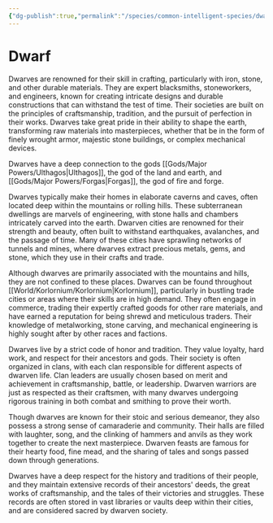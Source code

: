 ```yaml
---
{"dg-publish":true,"permalink":"/species/common-intelligent-species/dwarf/","created":"2025-03-01T13:41:56.503-07:00"}
---
```


# Dwarf
Dwarves are renowned for their skill in crafting, particularly with iron, stone, and other durable materials. They are expert blacksmiths, stoneworkers, and engineers, known for creating intricate designs and durable constructions that can withstand the test of time. Their societies are built on the principles of craftsmanship, tradition, and the pursuit of perfection in their works. Dwarves take great pride in their ability to shape the earth, transforming raw materials into masterpieces, whether that be in the form of finely wrought armor, majestic stone buildings, or complex mechanical devices.

Dwarves have a deep connection to the gods [[Gods/Major Powers/Ulthagos\|Ulthagos]], the god of the land and earth, and [[Gods/Major Powers/Forgas\|Forgas]], the god of fire and forge. 

Dwarves typically make their homes in elaborate caverns and caves, often located deep within the mountains or rolling hills. These subterranean dwellings are marvels of engineering, with stone halls and chambers intricately carved into the earth. Dwarven cities are renowned for their strength and beauty, often built to withstand earthquakes, avalanches, and the passage of time. Many of these cities have sprawling networks of tunnels and mines, where dwarves extract precious metals, gems, and stone, which they use in their crafts and trade.

Although dwarves are primarily associated with the mountains and hills, they are not confined to these places. Dwarves can be found throughout [[World/Korlornium/Korlornium\|Korlornium]], particularly in bustling trade cities or areas where their skills are in high demand. They often engage in commerce, trading their expertly crafted goods for other rare materials, and have earned a reputation for being shrewd and meticulous traders. Their knowledge of metalworking, stone carving, and mechanical engineering is highly sought after by other races and factions.

Dwarves live by a strict code of honor and tradition. They value loyalty, hard work, and respect for their ancestors and gods. Their society is often organized in clans, with each clan responsible for different aspects of dwarven life. Clan leaders are usually chosen based on merit and achievement in craftsmanship, battle, or leadership. Dwarven warriors are just as respected as their craftsmen, with many dwarves undergoing rigorous training in both combat and smithing to prove their worth.

Though dwarves are known for their stoic and serious demeanor, they also possess a strong sense of camaraderie and community. Their halls are filled with laughter, song, and the clinking of hammers and anvils as they work together to create the next masterpiece. Dwarven feasts are famous for their hearty food, fine mead, and the sharing of tales and songs passed down through generations.

Dwarves have a deep respect for the history and traditions of their people, and they maintain extensive records of their ancestors' deeds, the great works of craftsmanship, and the tales of their victories and struggles. These records are often stored in vast libraries or vaults deep within their cities, and are considered sacred by dwarven society.